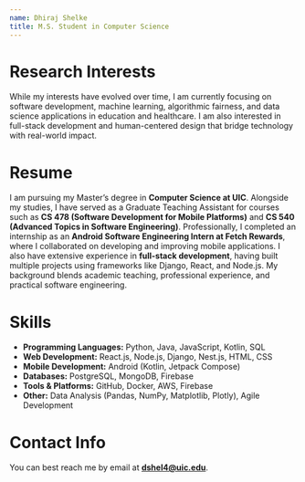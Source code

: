 ```yaml
---
name: Dhiraj Shelke
title: M.S. Student in Computer Science
---
```


# Research Interests
While my interests have evolved over time, I am currently focusing on software development, machine learning, algorithmic fairness, and data science applications in education and healthcare. I am also interested in full-stack development and human-centered design that bridge technology with real-world impact.

# Resume
I am pursuing my Master’s degree in **Computer Science at UIC**. Alongside my studies, I have served as a Graduate Teaching Assistant for courses such as **CS 478 (Software Development for Mobile Platforms)** and **CS 540 (Advanced Topics in Software Engineering)**. Professionally, I completed an internship as an **Android Software Engineering Intern at Fetch Rewards**, where I collaborated on developing and improving mobile applications. I also have extensive experience in **full-stack development**, having built multiple projects using frameworks like Django, React, and Node.js. My background blends academic teaching, professional experience, and practical software engineering.

# Skills
- **Programming Languages:** Python, Java, JavaScript, Kotlin, SQL  
- **Web Development:** React.js, Node.js, Django, Nest.js, HTML, CSS  
- **Mobile Development:** Android (Kotlin, Jetpack Compose)  
- **Databases:** PostgreSQL, MongoDB, Firebase  
- **Tools & Platforms:** GitHub, Docker, AWS, Firebase  
- **Other:** Data Analysis (Pandas, NumPy, Matplotlib, Plotly), Agile Development  

# Contact Info
You can best reach me by email at **dshel4@uic.edu**.
